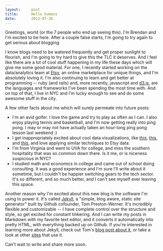 ```yaml
---
layout:     post
title:      Hello humans
date:       2012-07-26
---
```


Greetings, world (or the 7 people who end up seeing this). I'm Brendan and I'm
excited to be here. After a couple false starts, I'm going to try again to get
serious about blogging.

I know blogs need to be watered frequently and get proper sunlight to flourish,
and I'm going to try hard to give this the TLC it deserves. And I feel like
there are a lot of cool stuff happening in my life these days which will give me
some good material. For one, I recently started working on the data/analytics
team at [Etsy][etsy], an online marketplace for unique things, and I'm
absolutely loving it. I'm also continuing to learn and get better at programming
-- ruby (and rails) and, more recently, javascript and [d3.js][d3.js], are the
languages and frameworks I've been spending the most time with. And on top of
that, I live in NYC and I'm lucky enough to see and do some awesome stuff in the
city.

A few other facts about me which will surely permeate into future posts:

* I'm an avid golfer. I love the game and try to play as often as I can. I also
  enjoy playing tennis and basketball, and I'm now getting really into ping
  pong. I may or may not have actually taken an hour-long ping pong lesson last
  weekend :)
* I get inappropriately excited about cool data visualizations, like [this][d1],
  [this][d2], and [this][d3], and love applying similar techniques to Etsy data.
* I'm from Virginia and went to UVA for college, and miss the southern
  hospitality that was so common down there. Is it me, or is niceness suspicious
  in NYC?
* I studied math and economics in college and came out of school doing
  consulting. It was a good experience and I'm sure I'll write about it
  sometime, but I couldn't be happier switching gears to the tech sector. It's
  so different, and so much better, and I can't see myself ever leaving this
  space.

Another reason why I'm excited about this new blog is the software I'm using to
power it. It's called [Jekyll][jekyll], a "simple, blog aware, static site
generator" built by Github cofounder, Tom Preston-Werner. It's incredibly
flexible and customizable -- I have complete control over the structure and
style, so get excited for constant tinkering. And I can write my posts in
Markdown with my favorite text editor, and it converts it automatically into
pretty HTML, with everything backed up on Github. If you're interested in
learning more about Jekyll, check out Tom's [blog post about it][tom], or take a
look at other [sites][sites] that use it.

Can't wait to write and share more soon.

[etsy]: https://www.etsy.com/
[d3.js]: http://d3js.org/
[d1]: http://bost.ocks.org/mike/uberdata/
[d2]: http://www.nytimes.com/interactive/2012/06/11/sports/basketball/nba-shot-analysis.html
[d3]: http://bost.ocks.org/mike/nations/
[jekyll]: http://jekyllrb.com/
[tom]: http://tom.preston-werner.com/2008/11/17/blogging-like-a-hacker.html
[sites]: https://github.com/mojombo/jekyll/wiki/Sites
